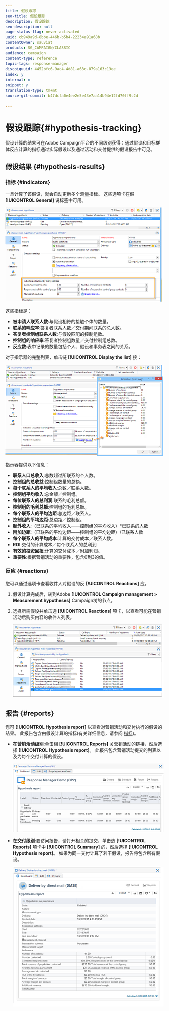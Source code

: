 ```yaml
---
title: 假设跟踪
seo-title: 假设跟踪
description: 假设跟踪
seo-description: null
page-status-flag: never-activated
uuid: cb949a9d-8bbe-446b-b5b4-22234a91a68b
contentOwner: sauviat
products: SG_CAMPAIGN/CLASSIC
audience: campaign
content-type: reference
topic-tags: response-manager
discoiquuid: 4452bfc6-9ac4-4d81-a63c-879a163c13ee
index: y
internal: n
snippet: y
translation-type: tm+mt
source-git-commit: b47dcfa0e4ee2e5e43e7aa14b94e12fd70ff9c2d

---
```



# 假设跟踪{#hypothesis-tracking}

假设计算的结果可在Adobe Campaign平台的不同级别获得：通过假设和目标群体反应计算的指标通过实际假设以及通过活动和交付提供的假设报告中可见。

## 假设结果 {#hypothesis-results}

### 指标 {#indicators}

一旦计算了该假设，就会自动更新多个测量指标。 这些选项卡在假 **[!UICONTROL General]** 说标签中可用。

![](assets/response_hypothesis_delivery_example_010.png)

这些指标是：

* **被申请人联系人数**:与假设相符的接触个体的数量。
* **联系的响应率**:答复者联系人数／交付期间联系的总人数。
* **答复者控制组联系人数**:与假设匹配的控制组数。
* **控制组的响应率**:答复者控制组数量／交付控制组总数。
* **反应数**:表中记录的数量包括个人、假设和事务表之间的关系。

对于指示器的完整列表，单击链 **[!UICONTROL Display the list]** 接：

![](assets/response_hypothesis_indicators_002.png)

指示器提供以下信息：

* **联系人口总收入**:总数超过所联系的个人数。
* **控制组的总收益**:控制组数量的总额。
* **每个联系人的平均收入**:总数／联系人数。
* **控制组平均收入**:总金额／控制组。
* **每位联系人的总利润**:联系的毛利总额。
* **控制组的毛利总额**:控制组的毛利总额。
* **每个联系人的平均边距**:总边距／联系人。
* **控制组的平均边距**:总边距／控制组。
* **额外收入**:（已联系的平均收入——控制组的平均收入）*已联系的人数
* **附加边距**:（已联系的平均边距——控制组的平均边距）/已联系人数
* **每个联系人的平均成本**:计算的交付成本／联系人数。
* **ROI**:交付的计算成本／每个联系人的总利润
* **有效的投资回报**:计算的交付成本／附加利润。
* **重要性**:根据营销活动的重要性，包含0到3的值。

### 反应 {#reactions}

您可以通过选项卡查看收件人对假设的反 **[!UICONTROL Reactions]** 应。

1. 假设计算完成后，转到Adobe **[!UICONTROL Campaign management > Measurement hypotheses]** Campaign树的节点。
1. 选择所需假设并单击选 **[!UICONTROL Reactions]** 项卡，以查看可能在营销活动后购买内容的收件人列表。

   ![](assets/response_hypothesis_reactions_001.png)

## 报告 {#reports}

您可 **[!UICONTROL Hypothesis report]** 以查看对营销活动和交付执行的假设的结果。 此报告包含由假设计算的指标(有关详细信息，请参阅 [指标](#indicators))。

* **在营销活动级别**:单击相 **[!UICONTROL Reports]** 关营销活动的链接，然后选择 **[!UICONTROL Hypothesis report]**。 此报告包含营销活动提交的列表以及为每个交付计算的假设。

   ![](assets/response_hypothesis_campaign_report_001.png)

* **在交付级别**:要访问报告，请打开相关的提交，单击选 **[!UICONTROL Reports]** 项卡中 **[!UICONTROL Summary]** 的，然后选择 **[!UICONTROL Hypothesis report]**。 如果为同一交付计算了若干假设，报告将包含所有假设。

   ![](assets/response_hypothesis_delivery_report_001.png)
